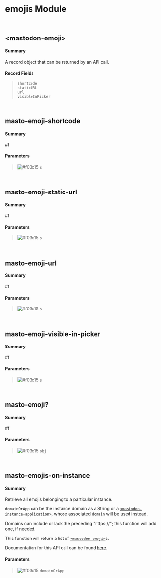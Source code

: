 # emojis Module


<br />

## \<mastodon-emoji\>
#### Summary
A record object that can be returned by an API call.
#### Record Fields
> `shortcode` <br />
> `staticURL` <br />
> `url` <br />
> `visibleInPicker` <br />

<br />

## masto-emoji-shortcode
#### Summary
#f
#### Parameters
> ![#f03c15](https://placehold.it/15/f03c15/000000?text=+) `s` <br />

<br />

## masto-emoji-static-url
#### Summary
#f
#### Parameters
> ![#f03c15](https://placehold.it/15/f03c15/000000?text=+) `s` <br />

<br />

## masto-emoji-url
#### Summary
#f
#### Parameters
> ![#f03c15](https://placehold.it/15/f03c15/000000?text=+) `s` <br />

<br />

## masto-emoji-visible-in-picker
#### Summary
#f
#### Parameters
> ![#f03c15](https://placehold.it/15/f03c15/000000?text=+) `s` <br />

<br />

## masto-emoji?
#### Summary
#f
#### Parameters
> ![#f03c15](https://placehold.it/15/f03c15/000000?text=+) `obj` <br />

<br />

## masto-emojis-on-instance
#### Summary
Retrieve all emojis belonging to a particular instance.

`domainOrApp` can be the instance domain as a String or a
[`<mastodon-instance-application>`](auth.md#mastodon-instance-application),
whose associated `domain` will be used instead.

Domains can include or lack the preceding "https://"; this function will add
one, if needed.

This function will return a list of [`<mastodon-emoji>`](#mastodon-emoji)s.

Documentation for this API call can be found [here](https://docs.joinmastodon.org/methods/instance/custom_emojis/).
#### Parameters
> ![#f03c15](https://placehold.it/15/f03c15/000000?text=+) `domainOrApp` <br />

<br />

